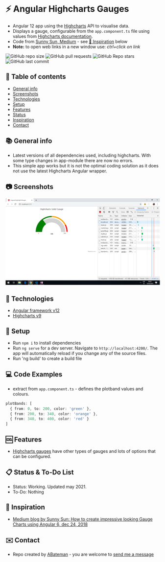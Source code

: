# :zap: Angular Highcharts Gauges

* Angular 12 app using the [Highcharts](https://www.highcharts.com/) API to visualise data.
* Displays a gauge, configurable from the `app.component.ts` file using values from [Highcharts documentation](https://api.highcharts.com/highcharts/chart#).
* Code from [Sunny Sun, Medium](https://medium.com/@sunnysun_5694) - see [:clap: Inspiration](#clap-inspiration) below
* **Note:** to open web links in a new window use: _ctrl+click on link_

![GitHub repo size](https://img.shields.io/github/repo-size/AndrewJBateman/angular-highcharts-gauges?style=plastic)
![GitHub pull requests](https://img.shields.io/github/issues-pr/AndrewJBateman/angular-highcharts-gauges?style=plastic)
![GitHub Repo stars](https://img.shields.io/github/stars/AndrewJBateman/angular-highcharts-gauges?style=plastic)
![GitHub last commit](https://img.shields.io/github/last-commit/AndrewJBateman/angular-highcharts-gauges?style=plastic)

## :page_facing_up: Table of contents

* [General info](#general-info)
* [Screenshots](#screenshots)
* [Technologies](#technologies)
* [Setup](#setup)
* [Features](#features)
* [Status](#status)
* [Inspiration](#inspiration)
* [Contact](#contact)

## :books: General info

* Latest versions of all dependencies used, including highcharts. With some type changes in app-module there are now no errors.
* This simple app works but it is not the optimal coding solution as it does not use the latest Highcharts Angular wrapper.

## :camera: Screenshots

![Example screenshot](./img/gauge.png)

## :signal_strength: Technologies

* [Angular framework v12](https://angular.io/)
* [Highcharts v9](https://www.highcharts.com/)

## :floppy_disk: Setup

* Run `npm i` to install dependencies
* Run `ng serve` for a dev server. Navigate to `http://localhost:4200/`. The app will automatically reload if you change any of the source files.
* Run 'ng build' to create a build file

## :computer: Code Examples

* extract from `app.component.ts` - defines the plotband values and colours.

```typescript
plotBands: [
  { from: 0, to: 200, color: 'green' },
  { from: 200, to: 340, color: 'orange' },
  { from: 340, to: 400, color: 'red' }
]
```

## :cool: Features

* [Highcharts gauges](https://www.highcharts.com/) have other types of gauges and lots of options that can be configured.

## :clipboard: Status & To-Do List

* Status: Working. Updated may 2021.
* To-Do: Nothing

## :clap: Inspiration

* [Medium blog by Sunny Sun: How to create impressive looking Gauge Charts using Angular 6, dec 24, 2018](https://medium.com/@sunnysun_5694/how-to-create-impressive-looking-gauge-charts-using-angular-6-8f91dfd6fc5c)

## :envelope: Contact

* Repo created by [ABateman](https://www.andrewbateman.org) - you are welcome to [send me a message](https://andrewbateman.org/contact)
